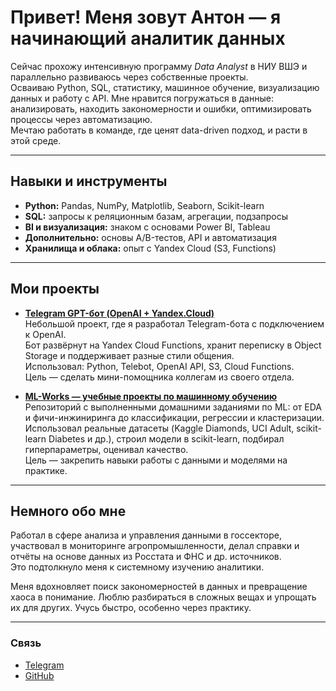 # Привет! Меня зовут Антон — я начинающий аналитик данных

Сейчас прохожу интенсивную программу *Data Analyst* в НИУ ВШЭ и параллельно развиваюсь через собственные проекты.  
Осваиваю Python, SQL, статистику, машинное обучение, визуализацию данных и работу с API. Мне нравится погружаться в данные: анализировать, находить закономерности и ошибки, оптимизировать процессы через автоматизацию.  
Мечтаю работать в команде, где ценят data-driven подход, и расти в этой среде.

---

## Навыки и инструменты
- **Python:** Pandas, NumPy, Matplotlib, Seaborn, Scikit-learn  
- **SQL:** запросы к реляционным базам, агрегации, подзапросы  
- **BI и визуализация:** знаком с основами Power BI, Tableau  
- **Дополнительно:** основы A/B-тестов, API и автоматизация  
- **Хранилища и облака:** опыт с Yandex Cloud (S3, Functions)  

---

## Мои проекты
- **[Telegram GPT-бот (OpenAI + Yandex.Cloud)](ссылка-на-репозиторий)**  
  Небольшой проект, где я разработал Telegram-бота с подключением к OpenAI.  
  Бот развёрнут на Yandex Cloud Functions, хранит переписку в Object Storage и поддерживает разные стили общения.  
  Использовал: Python, Telebot, OpenAI API, S3, Cloud Functions.  
  Цель — сделать мини-помощника коллегам из своего отдела.

- **[ML-Works — учебные проекты по машинному обучению](https://github.com/antgursky/ML-Works)**  
  Репозиторий с выполненными домашними заданиями по ML: от EDA и фичи-инжиниринга до классификации, регрессии и кластеризации.  
  Использовал реальные датасеты (Kaggle Diamonds, UCI Adult, scikit-learn Diabetes и др.), строил модели в scikit-learn, подбирал гиперпараметры, оценивал качество.  
  Цель — закрепить навыки работы с данными и моделями на практике.

---

## Немного обо мне
Работал в сфере анализа и управления данными в госсекторе, участвовал в мониторинге агропромышленности, делал справки и отчёты на основе данных из Росстата и ФНС и др. источников.  
Это подтолкнуло меня к системному изучению аналитики.

Меня вдохновляет поиск закономерностей в данных и превращение хаоса в понимание. Люблю разбираться в сложных вещах и упрощать их для других. Учусь быстро, особенно через практику.

---

###  Связь

- [Telegram](https://t.me/anton_gurskiy)  
- [GitHub](https://github.com/antgursky)  
